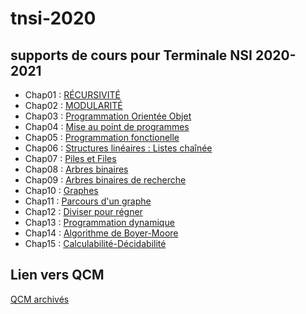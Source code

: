 # tnsi-2020


## supports de cours pour Terminale NSI 2020-2021
- Chap01 : [RÉCURSIVITÉ](https://github.com/thfruchart/tnsi-2020/tree/master/Chap01)
- Chap02 : [MODULARITÉ](https://github.com/thfruchart/tnsi-2020/tree/master/Chap02)
- Chap03 : [Programmation Orientée Objet](https://github.com/thfruchart/tnsi-2020/tree/master/Chap03)
- Chap04 : [Mise au point de programmes](https://github.com/thfruchart/tnsi-2020/tree/master/Chap04)
- Chap05 : [Programmation fonctionelle](https://github.com/thfruchart/tnsi-2020/tree/master/Chap05)
- Chap06 : [Structures linéaires : Listes chaînée](https://github.com/thfruchart/tnsi-2020/tree/master/Chap06)
- Chap07 : [Piles et Files](https://github.com/thfruchart/tnsi-2020/tree/master/Chap07)
- Chap08 : [Arbres binaires](https://github.com/thfruchart/tnsi-2020/tree/master/Chap08)
- Chap09 : [Arbres binaires de recherche](https://github.com/thfruchart/tnsi-2020/tree/master/Chap09)
- Chap10 : [Graphes](https://github.com/thfruchart/tnsi-2020/tree/master/Chap10)
- Chap11 : [Parcours d'un graphe](https://github.com/thfruchart/tnsi-2020/tree/master/Chap11)
- Chap12 : [Diviser pour régner](https://github.com/thfruchart/tnsi-2020/tree/master/Chap12)
- Chap13 : [Programmation dynamique](https://github.com/thfruchart/tnsi-2020/tree/master/Chap13)
- Chap14 : [Algorithme de Boyer-Moore](https://github.com/thfruchart/tnsi-2020/tree/master/Chap14)
- Chap15 : [Calculabilité-Décidabilité](https://github.com/thfruchart/tnsi-2020/tree/master/Chap15)


## Lien vers QCM



[QCM archivés](https://github.com/thfruchart/tnsi-2020/blob/master/QCM_archives.md)
